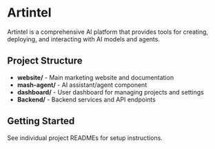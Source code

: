 # Artintel

Artintel is a comprehensive AI platform that provides tools for creating, deploying, and interacting with AI models and agents.

## Project Structure

- **website/** - Main marketing website and documentation
- **mash-agent/** - AI assistant/agent component
- **dashboard/** - User dashboard for managing projects and settings
- **Backend/** - Backend services and API endpoints

## Getting Started

See individual project READMEs for setup instructions. 
